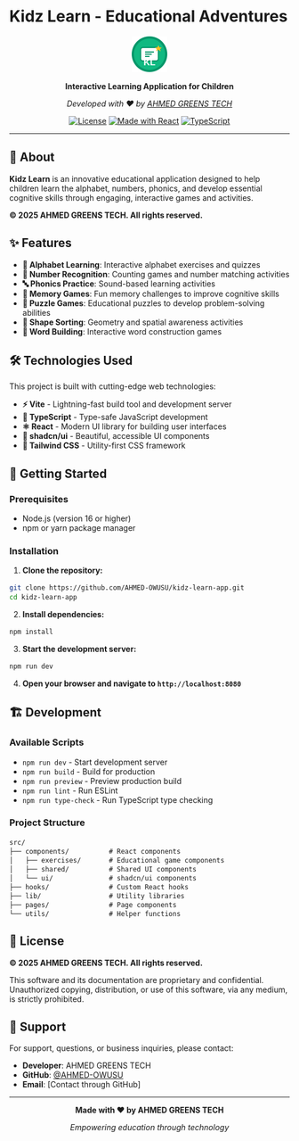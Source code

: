 # Kidz Learn - Educational Adventures

<div align="center">

![Kidz Learn Logo](public/favicon.svg)

**Interactive Learning Application for Children**

*Developed with ❤️ by [AHMED GREENS TECH](https://github.com/AHMED-OWUSU)*

[![License](https://img.shields.io/badge/License-All%20Rights%20Reserved-red.svg)](LICENSE)
[![Made with React](https://img.shields.io/badge/Made%20with-React-blue.svg)](https://reactjs.org/)
[![TypeScript](https://img.shields.io/badge/TypeScript-007ACC?style=flat&logo=typescript&logoColor=white)](https://www.typescriptlang.org/)

</div>

---

## 🎯 About

**Kidz Learn** is an innovative educational application designed to help children learn the alphabet, numbers, phonics, and develop essential cognitive skills through engaging, interactive games and activities.

**© 2025 AHMED GREENS TECH. All rights reserved.**

## ✨ Features

- **🎵 Alphabet Learning**: Interactive alphabet exercises and quizzes
- **🔢 Number Recognition**: Counting games and number matching activities  
- **🔤 Phonics Practice**: Sound-based learning activities
- **🧠 Memory Games**: Fun memory challenges to improve cognitive skills
- **🧩 Puzzle Games**: Educational puzzles to develop problem-solving abilities
- **📐 Shape Sorting**: Geometry and spatial awareness activities
- **📝 Word Building**: Interactive word construction games

## 🛠️ Technologies Used

This project is built with cutting-edge web technologies:

- **⚡ Vite** - Lightning-fast build tool and development server
- **🔷 TypeScript** - Type-safe JavaScript development
- **⚛️ React** - Modern UI library for building user interfaces
- **🎨 shadcn/ui** - Beautiful, accessible UI components
- **🎯 Tailwind CSS** - Utility-first CSS framework

## 🚀 Getting Started

### Prerequisites

- Node.js (version 16 or higher)
- npm or yarn package manager

### Installation

1. **Clone the repository:**
```bash
git clone https://github.com/AHMED-OWUSU/kidz-learn-app.git
cd kidz-learn-app
```

2. **Install dependencies:**
```bash
npm install
```

3. **Start the development server:**
```bash
npm run dev
```

4. **Open your browser and navigate to `http://localhost:8080`**

## 🏗️ Development

### Available Scripts

- `npm run dev` - Start development server
- `npm run build` - Build for production
- `npm run preview` - Preview production build
- `npm run lint` - Run ESLint
- `npm run type-check` - Run TypeScript type checking

### Project Structure

```
src/
├── components/          # React components
│   ├── exercises/       # Educational game components
│   ├── shared/          # Shared UI components
│   └── ui/              # shadcn/ui components
├── hooks/               # Custom React hooks
├── lib/                 # Utility libraries
├── pages/               # Page components
└── utils/               # Helper functions
```

## 📄 License

**© 2025 AHMED GREENS TECH. All rights reserved.**

This software and its documentation are proprietary and confidential. Unauthorized copying, distribution, or use of this software, via any medium, is strictly prohibited.

## 🤝 Support

For support, questions, or business inquiries, please contact:

- **Developer**: AHMED GREENS TECH
- **GitHub**: [@AHMED-OWUSU](https://github.com/AHMED-OWUSU)
- **Email**: [Contact through GitHub]

---

<div align="center">

**Made with ❤️ by AHMED GREENS TECH**

*Empowering education through technology*

</div>
